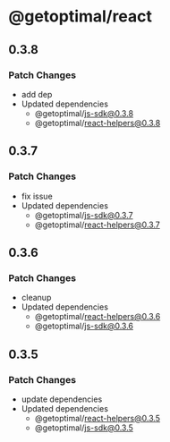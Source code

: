 # @getoptimal/react

## 0.3.8

### Patch Changes

- add dep
- Updated dependencies
  - @getoptimal/js-sdk@0.3.8
  - @getoptimal/react-helpers@0.3.8

## 0.3.7

### Patch Changes

- fix issue
- Updated dependencies
  - @getoptimal/js-sdk@0.3.7
  - @getoptimal/react-helpers@0.3.7

## 0.3.6

### Patch Changes

- cleanup
- Updated dependencies
  - @getoptimal/react-helpers@0.3.6
  - @getoptimal/js-sdk@0.3.6

## 0.3.5

### Patch Changes

- update dependencies
- Updated dependencies
  - @getoptimal/react-helpers@0.3.5
  - @getoptimal/js-sdk@0.3.5
